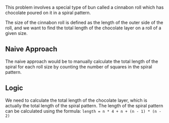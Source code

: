This problem involves a special type of bun called a cinnabon roll which has chocolate poured on it in a spiral pattern. 

The size of the cinnabon roll is defined as the length of the outer side of the roll, and we want to find the total length of the chocolate layer on a roll of a given size.

## Naive Approach

The naive approach would be to manually calculate the total length of the spiral for each roll size by counting the number of squares in the spiral pattern. 

## Logic

We need to calculate the total length of the chocolate layer, which is actually the total length of the spiral pattern. The length of the spiral pattern can be calculated using the formula: `length = n * 4 + n + (n - 1) * (n - 2)`

